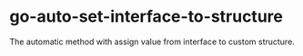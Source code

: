 # go-auto-set-interface-to-structure
The automatic method with assign value from interface to custom structure.
